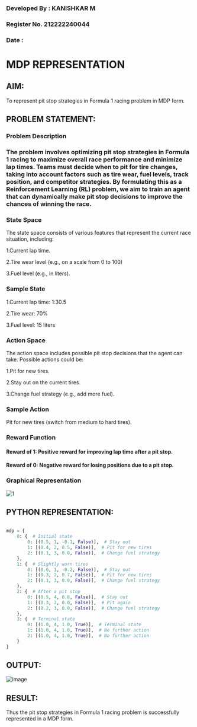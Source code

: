### Developed By : KANISHKAR M

### Register No. 212222240044

### Date : 

# MDP REPRESENTATION

## AIM:

To represent pit stop strategies in Formula 1 racing problem in MDP form.

## PROBLEM STATEMENT:

### Problem Description

### The problem involves optimizing pit stop strategies in Formula 1 racing to maximize overall race performance and minimize lap times. Teams must decide when to pit for tire changes, taking into account factors such as tire wear, fuel levels, track position, and competitor strategies. By formulating this as a Reinforcement Learning (RL) problem, we aim to train an agent that can dynamically make pit stop decisions to improve the chances of winning the race.

### State Space

The state space consists of various features that represent the current race situation, including:

1.Current lap time.

2.Tire wear level (e.g., on a scale from 0 to 100)

3.Fuel level (e.g., in liters).


### Sample State

1.Current lap time: 1:30.5

2.Tire wear: 70%

3.Fuel level: 15 liters

### Action Space
The action space includes possible pit stop decisions that the agent can take. Possible actions could be:

1.Pit for new tires.

2.Stay out on the current tires.

3.Change fuel strategy (e.g., add more fuel).

### Sample Action

Pit for new tires (switch from medium to hard tires).

### Reward Function

#### Reward of 1: Positive reward for improving lap time after a pit stop.

#### Reward of 0: Negative reward for losing positions due to a pit stop.

### Graphical Representation

![1](https://github.com/user-attachments/assets/ebb1872f-511e-4bc3-b5bf-97e01bef4c2a)


## PYTHON REPRESENTATION:
```py

mdp = {
    0: {  # Initial state
        0: [(0.5, 1, -0.1, False)],  # Stay out
        1: [(0.4, 2, 0.5, False)],  # Pit for new tires
        2: [(0.1, 3, 0.0, False)],  # Change fuel strategy
    },
    1: {  # Slightly worn tires
        0: [(0.6, 1, -0.2, False)],  # Stay out
        1: [(0.3, 2, 0.7, False)],  # Pit for new tires
        2: [(0.1, 3, 0.0, False)],  # Change fuel strategy
    },
    2: {  # After a pit stop
        0: [(0.5, 4, 0.8, False)],  # Stay out
        1: [(0.3, 2, 0.0, False)],  # Pit again
        2: [(0.2, 3, 0.0, False)],  # Change fuel strategy
    },
    3: {  # Terminal state
        0: [(1.0, 4, 1.0, True)],  # Terminal state
        1: [(1.0, 4, 1.0, True)],  # No further action
        2: [(1.0, 4, 1.0, True)],  # No further action
    }
}


```


## OUTPUT:

![image](https://github.com/user-attachments/assets/5d74bd1c-fd69-4aad-b544-881697b9e34d)


## RESULT:

Thus the pit stop strategies in Formula 1 racing problem is successfully represented in a MDP form.
